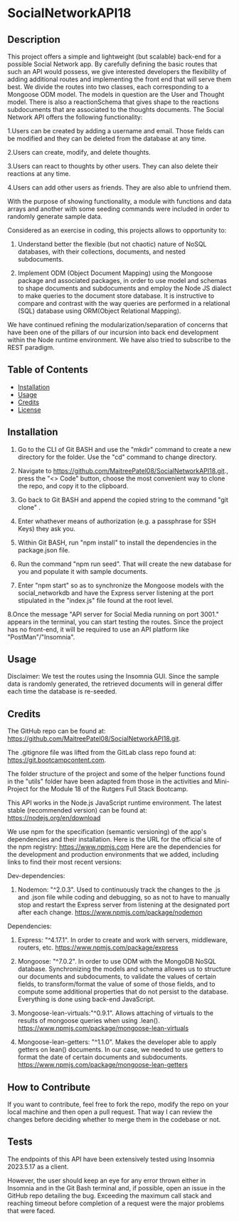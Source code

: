 # SocialNetworkAPI18

## Description

 This project offers a simple and lightweight (but scalable) back-end for a possible Social Network app. By carefully defining the basic routes that such an API would possess, we give interested developers the flexibility of adding additional routes and implementing the front end that will serve them best. We divide the routes into two classes, each corresponding to a Mongoose ODM model. The models in question are the User and Thought model. There is also a reactionSchema that gives shape to the reactions subdocuments that are associated to the thoughts documents. The Social Network API offers the following functionality:

 1.Users can be created by adding a username and email. Those fields can be modified and they can be deleted from the database at any time.

 2.Users can create, modify, and delete thoughts.

 3.Users can react to thoughts by other users. They can also delete their reactions at any time.

 4.Users can add other users as friends. They are also able to unfriend them.

With the purpose of showing functionality, a module with functions and data arrays and another with some seeding commands were included in order to randomly generate sample data.

  Considered as an exercise in coding, this projects allows to opportunity to:
  
  1. Understand better the flexible (but not chaotic) nature of NoSQL databases, with their collections, documents, and nested subdocuments.

  2. Implement ODM (Object Document Mapping) using the Mongoose package and associated packages, in order to use model and schemas to shape documents and subdocuments and employ the Node JS dialect to make queries to the document store database. It is instructive to compare and contrast with the way queries are performed in a relational (SQL) database using ORM(Object Relational Mapping).

  We have continued refining the modularization/separation of concerns that have been one of the pillars of our incursion into back end development within the Node runtime environment. We have also tried to subscribe to the REST paradigm.

## Table of Contents

- [Installation](#installation)
- [Usage](#usage)
- [Credits](#credits)
- [License](#license)

## Installation

1. Go to the CLI of Git BASH and use the "mkdir" command to create a new directory for the folder. Use the "cd" command to change directory.

2. Navigate to <https://github.com/MaitreePatel08/SocialNetworkAPI18.git>., press the "<> Code" button, choose the most convenient way to clone the repo, and copy it to the clipboard.

3. Go back to Git BASH and append the copied string to the command "git clone" .

4. Enter whathever means of authorization (e.g. a passphrase for SSH Keys) they ask you.

5. Within Git BASH, run "npm install" to install the dependencies in the package.json file.

6. Run the command "npm run seed". That will create the new database for you and populate it with sample documents.

7. Enter "npm start" so as to synchronize the Mongoose models with the social_networkdb and have the Express server listening at the port stipulated in the "index.js" file found at the root level.

8.Once the message "API server for Social Media running on port 3001." appears in the terminal, you can start testing the routes. Since the project has no front-end, it will be required to use an API platform like "PostMan"/"Insomnia".

## Usage

Disclaimer: We test the routes using the Insomnia GUI. Since the sample data is randomly generated, the retrieved documents will in general differ each time the database is re-seeded.


## Credits


The GitHub repo can be found at: <https://github.com/MaitreePatel08/SocialNetworkAPI18.git>.

The .gitignore file was lifted from the GitLab class repo found at: <https://git.bootcampcontent.com>.

The folder structure of the project and some of the helper functions found in the "utils" folder have been adapted from those in the activities and Mini-Project for the Module 18 of the Rutgers Full Stack Bootcamp.

This API works in the Node.js JavaScript runtime environment. The latest stable (recommended version) can be found at: <https://nodejs.org/en/download>

We use npm for the specification (semantic versioning) of the app's dependencies and their installation. Here is the URL for the official site of the npm registry: <https://www.npmjs.com>
Here are the dependencies for the development and production environments that we added, including links to find their most recent versions:

Dev-dependencies:

1. Nodemon: "^2.0.3". Used to continuously track the changes to the .js and .json file while coding and debugging, so as not to have to manually stop and restart the Express server from listening at the designated port after each change.
<https://www.npmjs.com/package/nodemon>

Dependencies:

1. Express: "^4.17.1". In order to create and work with servers, middleware, routers, etc.
<https://www.npmjs.com/package/express>

2. Mongoose: "^7.0.2". In order to use ODM with the MongoDB NoSQL database. Synchronizing the models and schema allowes us to structure our documents and subdocuments, to validate the values of certain fields, to transform/format the value of some of those fields, and to compute some additional properties that do not persist to the database. Everything is done using back-end JavaScript.

3. Mongoose-lean-virtuals:"^0.9.1". Allows attaching of virtuals to the results of mongoose queries when using .lean().
<https://www.npmjs.com/package/mongoose-lean-virtuals>

4. Mongoose-lean-getters: "^1.1.0". Makes the developer able to apply getters on lean() documents. In our case, we needed to use getters to format the date of certain documents and subdocuments.
<https://www.npmjs.com/package/mongoose-lean-getters>

## How to Contribute

If you want to contribute, feel free to fork the repo, modify the repo on your local machine and then open a pull request. That way I can review the changes before deciding whether to merge them in the codebase or not.

## Tests

The endpoints of this API have been extensively tested using Insomnia 2023.5.17 as a client.

However, the user should keep an eye for any error thrown either in Insomnia and in the Git Bash terminal and, if possible, open an issue in the GitHub repo detailing the bug. Exceeding the maximum call stack and reaching timeout before completion of a request were the major problems that were faced.
